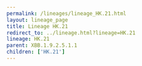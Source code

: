 ```yaml
---
permalink: /lineages/lineage_HK.21.html
layout: lineage_page
title: Lineage HK.21
redirect_to: ../lineage.html?lineage=HK.21
lineage: HK.21
parent: XBB.1.9.2.5.1.1
children: ['HK.21']
---
```

